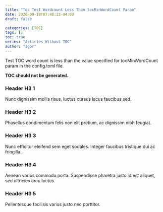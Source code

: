 ```yaml
---
title: "Toc Test Wordcount Less Than tocMinWordCount Param"
date: 2020-09-18T07:48:23-04:00
draft: false

categories: [TOC]
tags: []
toc: true
series: "Articles Without TOC"
author: "Igor"
---
```


Test TOC word count is less than the value specified for tocMinWordCount param in the config.toml file. 

<!--more-->

**TOC should not be generated.**

### Header H3 1
Nunc dignissim mollis risus, luctus cursus lacus faucibus sed.
### Header H3 2
Phasellus condimentum felis non elit pretium, ac dignissim nibh feugiat. 
### Header H3 3
Nunc efficitur eleifend sem eget sodales. Integer faucibus tristique dui ac fringilla.  
### Header H3 4
Aenean varius commodo porta. Suspendisse pharetra justo id est aliquet, sed ultricies arcu luctus. 
### Header H3 5
Pellentesque facilisis varius justo nec porttitor. 
